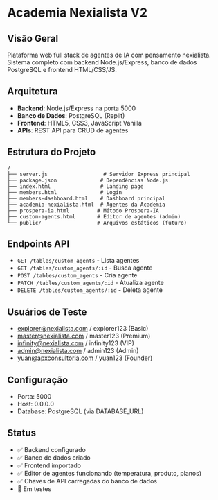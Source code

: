 # Academia Nexialista V2

## Visão Geral
Plataforma web full stack de agentes de IA com pensamento nexialista. Sistema completo com backend Node.js/Express, banco de dados PostgreSQL e frontend HTML/CSS/JS.

## Arquitetura
- **Backend**: Node.js/Express na porta 5000
- **Banco de Dados**: PostgreSQL (Replit)
- **Frontend**: HTML5, CSS3, JavaScript Vanilla
- **APIs**: REST API para CRUD de agentes

## Estrutura do Projeto
```
/
├── server.js                  # Servidor Express principal
├── package.json              # Dependências Node.js
├── index.html                # Landing page
├── members.html              # Login
├── members-dashboard.html    # Dashboard principal
├── academia-nexialista.html  # Agentes da Academia
├── prospera-ia.html         # Método Prospera-IA
├── custom-agents.html       # Editor de agentes (admin)
└── public/                  # Arquivos estáticos (futuro)
```

## Endpoints API
- `GET /tables/custom_agents` - Lista agentes
- `GET /tables/custom_agents/:id` - Busca agente
- `POST /tables/custom_agents` - Cria agente
- `PATCH /tables/custom_agents/:id` - Atualiza agente
- `DELETE /tables/custom_agents/:id` - Deleta agente

## Usuários de Teste
- explorer@nexialista.com / explorer123 (Basic)
- master@nexialista.com / master123 (Premium)
- infinity@nexialista.com / infinity123 (VIP)
- admin@nexialista.com / admin123 (Admin)
- yuan@apxconsultoria.com / yuan123 (Founder)

## Configuração
- Porta: 5000
- Host: 0.0.0.0
- Database: PostgreSQL (via DATABASE_URL)

## Status
- ✅ Backend configurado
- ✅ Banco de dados criado
- ✅ Frontend importado
- ✅ Editor de agentes funcionando (temperatura, produto, planos)
- ✅ Chaves de API carregadas do banco de dados
- 🔄 Em testes
